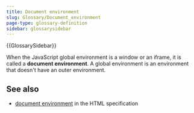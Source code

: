```yaml
---
title: Document environment
slug: Glossary/Document_environment
page-type: glossary-definition
sidebar: glossarysidebar
---
```


{{GlossarySidebar}}

When the JavaScript global environment is a window or an iframe, it is called a **document environment**. A global environment is an environment that doesn't have an outer environment.

## See also

- [document environment](https://html.spec.whatwg.org/multipage/webappapis.html#document-environment) in the HTML specification
